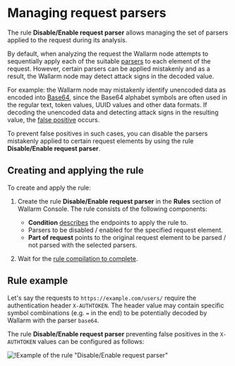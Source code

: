 # Managing request parsers

The rule **Disable/Enable request parser** allows managing the set of parsers applied to the request during its analysis.

By default, when analyzing the request the Wallarm node attempts to sequentially apply each of the suitable [parsers](request-processing.md) to each element of the request. However, certain parsers can be applied mistakenly and as a result, the Wallarm node may detect attack signs in the decoded value.

For example: the Wallarm node may mistakenly identify unencoded data as encoded into [Base64](https://en.wikipedia.org/wiki/Base64), since the Base64 alphabet symbols are often used in the regular text, token values, UUID values and other data formats. If decoding the unencoded data and detecting attack signs in the resulting value, the [false positive](../../about-wallarm-waf/protecting-against-attacks.md#false-positives) occurs.

To prevent false positives in such cases, you can disable the parsers mistakenly applied to certain request elements by using the rule **Disable/Enable request parser**.

## Creating and applying the rule

To create and apply the rule:

1. Create the rule **Disable/Enable request parser** in the **Rules** section of Wallarm Console. The rule consists of the following components:

      * **Condition** [describes](add-rule.md#branch-description) the endpoints to apply the rule to.
      * Parsers to be disabled / enabled for the specified request element.      
      * **Part of request** points to the original request element to be parsed / not parsed with the selected parsers.

2. Wait for the [rule compilation to complete](compiling.md).

## Rule example

Let's say the requests to `https://example.com/users/` require the authentication header `X-AUTHTOKEN`. The header value may contain specific symbol combinations (e.g. `=` in the end) to be potentially decoded by Wallarm with the parser `base64`.

The rule **Disable/Enable request parser** preventing false positives in the `X-AUTHTOKEN` values can be configured as follows:

![!Example of the rule "Disable/Enable request parser"](../../images/user-guides/rules/disable-parsers-example.png)
